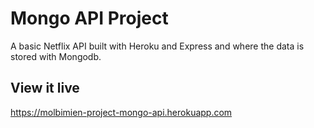 # Mongo API Project

A basic Netflix API built with Heroku and Express and where the data is stored with Mongodb.

## View it live

https://molbimien-project-mongo-api.herokuapp.com 
